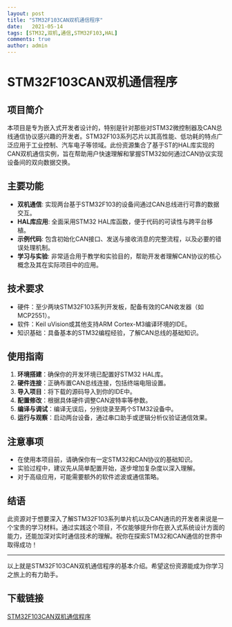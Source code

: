 ```yaml
---
layout: post
title: "STM32F103CAN双机通信程序"
date:   2021-05-14
tags: [STM32,双机,通信,STM32F103,HAL]
comments: true
author: admin
---
```

# STM32F103CAN双机通信程序

## 项目简介

本项目是专为嵌入式开发者设计的，特别是针对那些对STM32微控制器及CAN总线通信协议感兴趣的开发者。STM32F103系列芯片以其高性能、低功耗的特点广泛应用于工业控制、汽车电子等领域。此份资源集合了基于ST的HAL库实现的CAN双机通信实例，旨在帮助用户快速理解和掌握STM32如何通过CAN协议实现设备间的双向数据交换。

## 主要功能

- **双机通信**: 实现两台基于STM32F103的设备间通过CAN总线进行可靠的数据交互。
- **HAL库应用**: 全面采用STM32 HAL库函数，便于代码的可读性与跨平台移植。
- **示例代码**: 包含初始化CAN接口、发送与接收消息的完整流程，以及必要的错误处理机制。
- **学习与实验**: 非常适合用于教学和实验目的，帮助开发者理解CAN协议的核心概念及其在实际项目中的应用。

## 技术要求

- 硬件：至少两块STM32F103系列开发板，配备有效的CAN收发器（如MCP2551）。
- 软件：Keil uVision或其他支持ARM Cortex-M3编译环境的IDE。
- 知识基础：具备基本的STM32编程经验，了解CAN总线的基础知识。

## 使用指南

1. **环境搭建**：确保你的开发环境已配置好STM32 HAL库。
2. **硬件连接**：正确布置CAN总线连接，包括终端电阻设置。
3. **导入项目**：将下载的源码导入到你的IDE中。
4. **配置修改**：根据具体硬件调整CAN波特率等参数。
5. **编译与调试**：编译无误后，分别烧录至两个STM32设备中。
6. **运行与观察**：启动两台设备，通过串口助手或逻辑分析仪验证通信效果。

## 注意事项

- 在使用本项目前，请确保你有一定STM32和CAN协议的基础知识。
- 实验过程中，建议先从简单配置开始，逐步增加复杂度以深入理解。
- 对于高级应用，可能需要额外的软件滤波或通信策略。

## 结语

此资源对于想要深入了解STM32F103系列单片机以及CAN通讯的开发者来说是一个宝贵的学习材料。通过实践这个项目，不仅能够提升你在嵌入式系统设计方面的能力，还能加深对实时通信技术的理解。祝你在探索STM32和CAN通信的世界中取得成功！

---

以上就是STM32F103CAN双机通信程序的基本介绍。希望这份资源能成为你学习之旅上的有力助手。

## 下载链接

[STM32F103CAN双机通信程序](https://pan.quark.cn/s/21e06be00b12)